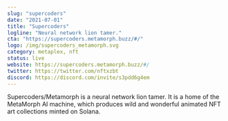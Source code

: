 ```yaml
---
slug: "supercoders"
date: "2021-07-01"
title: "Supercoders"
logline: "Neural network lion tamer."
cta: "https://supercoders.metamorph.buzz/#/"
logo: /img/supercoders_metamorph.svg
category: metaplex, nft
status: live
website: https://supercoders.metamorph.buzz/#/
twitter: https://twitter.com/nftxzbt
discord: https://discord.com/invite/s3pdd6g4em
---
```


Supercoders/Metamorph is a neural network lion tamer. It is a home of the MetaMorph AI machine, which produces wild and wonderful animated NFT art collections minted on Solana.
